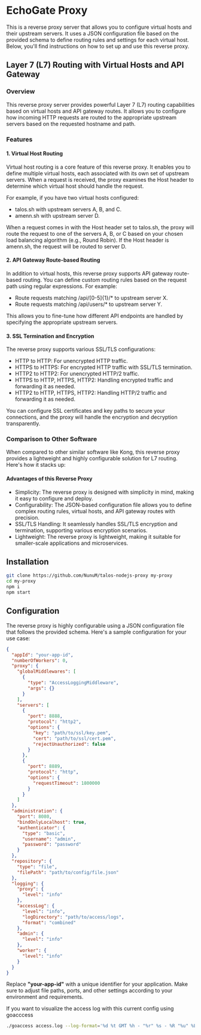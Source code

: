 # EchoGate Proxy

This is a reverse proxy server that allows you to configure virtual hosts and their upstream servers. It uses a JSON configuration file based on the provided schema to define routing rules and settings for each virtual host. Below, you'll find instructions on how to set up and use this reverse proxy.

## Layer 7 (L7) Routing with Virtual Hosts and API Gateway

### Overview

This reverse proxy server provides powerful Layer 7 (L7) routing capabilities based on virtual hosts and API gateway routes. It allows you to configure how incoming HTTP requests are routed to the appropriate upstream servers based on the requested hostname and path.

### Features

#### 1. Virtual Host Routing

Virtual host routing is a core feature of this reverse proxy. It enables you to define multiple virtual hosts, each associated with its own set of upstream servers. When a request is received, the proxy examines the Host header to determine which virtual host should handle the request.

For example, if you have two virtual hosts configured:

* talos.sh with upstream servers A, B, and C.
* amenn.sh with upstream server D.

When a request comes in with the Host header set to talos.sh, the proxy will route the request to one of the servers A, B, or C based on your chosen load balancing algorithm (e.g., Round Robin). If the Host header is amenn.sh, the request will be routed to server D.

#### 2. API Gateway Route-based Routing

In addition to virtual hosts, this reverse proxy supports API gateway route-based routing. You can define custom routing rules based on the request path using regular expressions. For example:

* Route requests matching /api/[0-5]{1}/* to upstream server X.
* Route requests matching /api/users/* to upstream server Y.

This allows you to fine-tune how different API endpoints are handled by specifying the appropriate upstream servers.

#### 3. SSL Termination and Encryption

The reverse proxy supports various SSL/TLS configurations:

* HTTP to HTTP: For unencrypted HTTP traffic.
* HTTPS to HTTPS: For encrypted HTTP traffic with SSL/TLS termination.
* HTTP2 to HTTP2: For unencrypted HTTP/2 traffic.
* HTTPS to HTTP, HTTPS, HTTP2: Handling encrypted traffic and forwarding it as needed.
* HTTP2 to HTTP, HTTPS, HTTP2: Handling HTTP/2 traffic and forwarding it as needed.

You can configure SSL certificates and key paths to secure your connections, and the proxy will handle the encryption and decryption transparently.

### Comparison to Other Software

When compared to other similar software like Kong, this reverse proxy provides a lightweight and highly configurable solution for L7 routing. Here's how it stacks up:

#### Advantages of this Reverse Proxy

* Simplicity: The reverse proxy is designed with simplicity in mind, making it easy to configure and deploy.
* Configurability: The JSON-based configuration file allows you to define complex routing rules, virtual hosts, and API gateway routes with precision.
* SSL/TLS Handling: It seamlessly handles SSL/TLS encryption and termination, supporting various encryption scenarios.
* Lightweight: The reverse proxy is lightweight, making it suitable for smaller-scale applications and microservices.

## Installation

```bash
git clone https://github.com/NunuM/talos-nodejs-proxy my-proxy
cd my-proxy
npm i
npm start
```

## Configuration

The reverse proxy is highly configurable using a JSON configuration file that follows the provided schema. Here's a sample configuration for your use case:

````json
{
  "appId": "your-app-id",
  "numberOfWorkers": 0,
  "proxy": {
    "globalMiddlewares": [
      {
        "type": "AccessLoggingMiddleware",
        "args": {}
      }
    ],
    "servers": [
      {
        "port": 8888,
        "protocol": "http2",
        "options": {
          "key": "path/to/ssl/key.pem",
          "cert": "path/to/ssl/cert.pem",
          "rejectUnauthorized": false
        }
      },
      {
        "port": 8889,
        "protocol": "http",
        "options": {
          "requestTimeout": 1800000
        }
      }
    ]
  },
  "administration": {
    "port": 8080,
    "bindOnlyLocalhost": true,
    "authenticator": {
      "type": "basic",
      "username": "admin",
      "password": "password"
    }
  },
  "repository": {
    "type": "file",
    "filePath": "path/to/config/file.json"
  },
  "logging": {
    "proxy": {
      "level": "info"
    },
    "accessLog": {
      "level": "info",
      "logDirectory": "path/to/access/logs",
      "format": "combined"
    },
    "admin": {
      "level": "info"
    },
    "worker": {
      "level": "info"
    }
  }
}

````

Replace **"your-app-id"** with a unique identifier for your application. Make sure to adjust file paths, ports, and other settings according to your environment and requirements.

If you want to visualize the access log with this current config using goacccess

```bash
./goaccess access.log --log-format='%d %t GMT %h - "%r" %s - %R "%u" %L %v' --date-format='%a, %d %b %Y' --time-format='%H:%M:%S'
```
